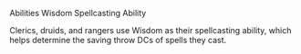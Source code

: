 Abilities
Wisdom
Spellcasting Ability
        <p>
          Clerics, druids, and rangers use Wisdom as their spellcasting ability, which helps determine the saving throw DCs of spells they cast.
        </p>